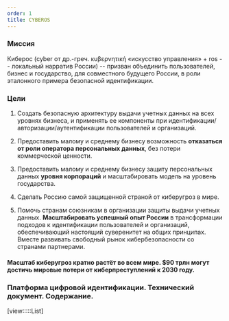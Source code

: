 ```yaml
---
order: 1
title: CYBEROS
---
```


### Миссия

Киберос (cyber от др.-греч. κυβερνητική «искусство управления» + ros -- локальный нарратив России) -- призван объединить пользователей, бизнес и государство, для совместного будущего России, в роли эталонного примера безопасной идентификации.

### Цели

1. Создать безопасную архитектуру выдачи учетных данных на всех уровнях бизнеса, и применять ее компоненты при идентификации/авторизации/аутентификации пользователей и организаций.

2. Предоставить малому и среднему бизнесу возможность **отказаться от роли оператора персональных данных**, без потери коммерческой ценности.

3. Предоставить малому и среднему бизнесу защиту персональных данных **уровня корпораций** и масштабировать модель на уровень государства.

4. Сделать Россию самой защищенной страной от киберугроз в мире.

5. Помочь странам союзникам в организации защиты выдачи учетных данных. **Масштабировать успешный опыт России** в трансформации подходов к идентификации пользователей и организаций, обеспечивающий настоящий суверенитет на общих принципах. Вместе развивать свободный рынок кибербезопасности со странами партнерами.

#### **Масштаб киберугроз кратно растёт во всем мире. \$90 трлн могут достичь мировые потери от киберпреступлений к 2030 году.**



### Платформа цифровой идентификации. Технический документ. Содержание.

[view:::::List]

### 